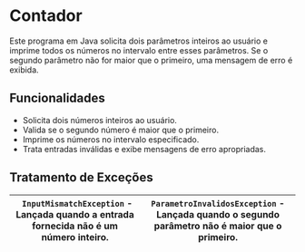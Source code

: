 # Contador

Este programa em Java solicita dois parâmetros inteiros ao usuário e imprime todos os números no intervalo entre esses parâmetros. Se o segundo parâmetro não for maior que o primeiro, uma mensagem de erro é exibida.

## Funcionalidades

- Solicita dois números inteiros ao usuário.
- Valida se o segundo número é maior que o primeiro.
- Imprime os números no intervalo especificado.
- Trata entradas inválidas e exibe mensagens de erro apropriadas.

## Tratamento de Exceções

  |` InputMismatchException` - Lançada quando a entrada fornecida não é um número inteiro. |`ParametroInvalidosException` - Lançada quando o segundo parâmetro não é maior que o primeiro.|
  |--|--|

